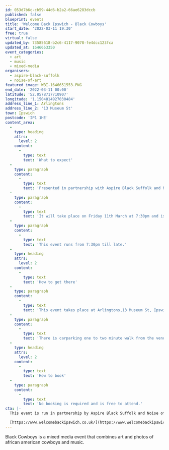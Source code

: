 ```yaml
---
id: 053d7b6c-cb59-44d6-b2a2-66ae6283dccb
published: false
blueprint: events
title: 'Welcome Back Ipswich - Black Cowboys'
start_date: '2022-03-11 19:30'
free: true
virtual: false
updated_by: 73585618-b2c6-4117-9078-fe4dcc123fca
updated_at: 1646653350
event_categories:
  - art
  - music
  - mixed-media
organisers:
  - aspire-black-suffolk
  - noise-of-art
featured_image: WBI-1646651553.PNG
end_date: '2022-03-11 00:00'
latitude: '52.0578717710907'
longitude: '1.1504814927030484'
address_line_1: Arlingtons
address_line_2: '13 Museum St'
town: Ipswich
postcode: 'IP1 1HE'
content_area:
  -
    type: heading
    attrs:
      level: 2
    content:
      -
        type: text
        text: 'What to expect'
  -
    type: paragraph
    content:
      -
        type: text
        text: 'Presented in partnership with Aspire Black Suffolk and Noise of Art, the Black Cowboys Art Exhibition by renowned local photographer John Ferguson will include photos of African American cowboys projected from Arlingtons Ipswich, and sound tracked by DJ Ben Osborne.'
  -
    type: paragraph
    content:
      -
        type: text
        text: 'It will take place on Friday 11th March at 7:30pm and is free to enter and have a look around, so why not go down and experience the amazing photography and musical talent of John Ferguson and Ben Osborne.'
  -
    type: paragraph
    content:
      -
        type: text
        text: 'This event runs from 7:30pm till late.'
  -
    type: heading
    attrs:
      level: 2
    content:
      -
        type: text
        text: 'How to get there'
  -
    type: paragraph
    content:
      -
        type: text
        text: 'This event takes place at Arlingtons,13 Museum St, Ipswich IP1 1HE.'
  -
    type: paragraph
    content:
      -
        type: text
        text: 'There is carparking one to two minute walk from the venue with bus routes also a minutes walk from the venue.'
  -
    type: heading
    attrs:
      level: 2
    content:
      -
        type: text
        text: 'How to book'
  -
    type: paragraph
    content:
      -
        type: text
        text: 'No booking is required and is free to attend.'
cta: |-
  This event is run in partnership by Aspire Black Suffolk and Noise of Art,for more information please get in touch via:

  [https://www.welcomebackipswich.co.uk/](https://www.welcomebackipswich.co.uk/)
---
```

Black Cowboys is a mixed media event that combines art and photos of african american cowboys and music.